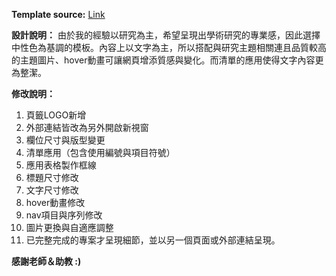 **Template source:** [Link](https://themewagon.com/themes/free-html5-personal-landing-page-template-noah/)

**設計說明：**
由於我的經驗以研究為主，希望呈現出學術研究的專業感，因此選擇中性色為基調的模板。內容上以文字為主，所以搭配與研究主題相關連且品質較高的主題圖片、hover動畫可讓網頁增添質感與變化。而清單的應用使得文字內容更為整潔。

**修改說明：**
1. 頁籤LOGO新增
2. 外部連結皆改為另外開啟新視窗
3. 欄位尺寸與版型變更
4. 清單應用（包含使用編號與項目符號）
5. 應用表格製作框線
6. 標題尺寸修改
7. 文字尺寸修改
8. hover動畫修改
9. nav項目與序列修改
10. 圖片更換與自適應調整 
11. 已完整完成的專案才呈現細節，並以另一個頁面或外部連結呈現。

**感謝老師＆助教 :)**
